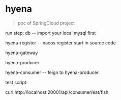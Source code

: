 # hyena
> poc of SpringCloud project

run step:
db -- import your local mysql first

hyena-register -- nacos register start in source code

hyena-gateway

hyena-producer

hyena-consumer -- feign to hyena-producer


test script:

curl http://localhost:20001/api/consumer/eat/fish

